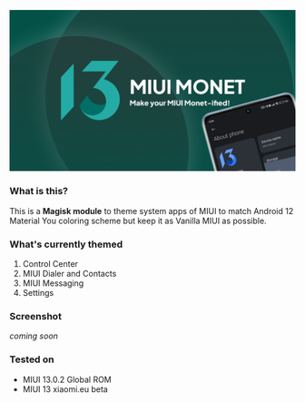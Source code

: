 ![MIUI Monet Project](https://raw.githubusercontent.com/MIUI-Monet-Project/.github/main/profile/Monet%20Updates.png)

### What is this?

This is a **Magisk module** to theme system apps of MIUI to match Android 12 Material You coloring scheme but keep it as Vanilla MIUI as possible.

### What's currently themed

1. Control Center
2. MIUI Dialer and Contacts
3. MIUI Messaging
4. Settings

### Screenshot

_coming soon_

### Tested on

- MIUI 13.0.2 Global ROM
- MIUI 13 xiaomi.eu beta
<!--

**Here are some ideas to get you started:**

🙋‍♀️ A short introduction - what is your organization all about?
🌈 Contribution guidelines - how can the community get involved?
👩‍💻 Useful resources - where can the community find your docs? Is there anything else the community should know?
🍿 Fun facts - what does your team eat for breakfast?
🧙 Remember, you can do mighty things with the power of [Markdown](https://docs.github.com/github/writing-on-github/getting-started-with-writing-and-formatting-on-github/basic-writing-and-formatting-syntax)
-->


